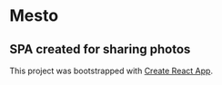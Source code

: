 # Mesto
## SPA created for sharing photos

This project was bootstrapped with [Create React App](https://github.com/facebook/create-react-app).
